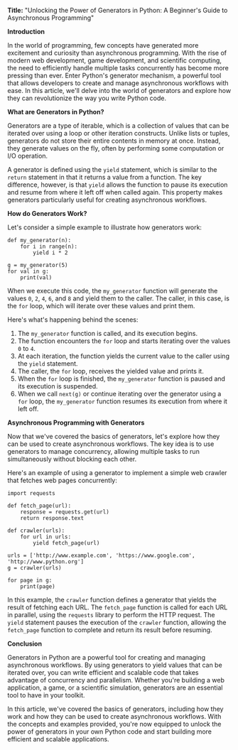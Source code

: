 **Title:** "Unlocking the Power of Generators in Python: A Beginner's Guide to Asynchronous Programming"

**Introduction**

In the world of programming, few concepts have generated more excitement and curiosity than asynchronous programming. With the rise of modern web development, game development, and scientific computing, the need to efficiently handle multiple tasks concurrently has become more pressing than ever. Enter Python's generator mechanism, a powerful tool that allows developers to create and manage asynchronous workflows with ease. In this article, we'll delve into the world of generators and explore how they can revolutionize the way you write Python code.

**What are Generators in Python?**

Generators are a type of iterable, which is a collection of values that can be iterated over using a loop or other iteration constructs. Unlike lists or tuples, generators do not store their entire contents in memory at once. Instead, they generate values on the fly, often by performing some computation or I/O operation.

A generator is defined using the `yield` statement, which is similar to the `return` statement in that it returns a value from a function. The key difference, however, is that `yield` allows the function to pause its execution and resume from where it left off when called again. This property makes generators particularly useful for creating asynchronous workflows.

**How do Generators Work?**

Let's consider a simple example to illustrate how generators work:

```
def my_generator(n):
    for i in range(n):
        yield i * 2

g = my_generator(5)
for val in g:
    print(val)
```

When we execute this code, the `my_generator` function will generate the values `0`, `2`, `4`, `6`, and `8` and yield them to the caller. The caller, in this case, is the `for` loop, which will iterate over these values and print them.

Here's what's happening behind the scenes:

1. The `my_generator` function is called, and its execution begins.
2. The function encounters the `for` loop and starts iterating over the values `0` to `4`.
3. At each iteration, the function yields the current value to the caller using the `yield` statement.
4. The caller, the `for` loop, receives the yielded value and prints it.
5. When the `for` loop is finished, the `my_generator` function is paused and its execution is suspended.
6. When we call `next(g)` or continue iterating over the generator using a `for` loop, the `my_generator` function resumes its execution from where it left off.

**Asynchronous Programming with Generators**

Now that we've covered the basics of generators, let's explore how they can be used to create asynchronous workflows. The key idea is to use generators to manage concurrency, allowing multiple tasks to run simultaneously without blocking each other.

Here's an example of using a generator to implement a simple web crawler that fetches web pages concurrently:

```
import requests

def fetch_page(url):
    response = requests.get(url)
    return response.text

def crawler(urls):
    for url in urls:
        yield fetch_page(url)

urls = ['http://www.example.com', 'https://www.google.com', 'http://www.python.org']
g = crawler(urls)

for page in g:
    print(page)
```

In this example, the `crawler` function defines a generator that yields the result of fetching each URL. The `fetch_page` function is called for each URL in parallel, using the `requests` library to perform the HTTP request. The `yield` statement pauses the execution of the `crawler` function, allowing the `fetch_page` function to complete and return its result before resuming.

**Conclusion**

Generators in Python are a powerful tool for creating and managing asynchronous workflows. By using generators to yield values that can be iterated over, you can write efficient and scalable code that takes advantage of concurrency and parallelism. Whether you're building a web application, a game, or a scientific simulation, generators are an essential tool to have in your toolkit.

In this article, we've covered the basics of generators, including how they work and how they can be used to create asynchronous workflows. With the concepts and examples provided, you're now equipped to unlock the power of generators in your own Python code and start building more efficient and scalable applications.